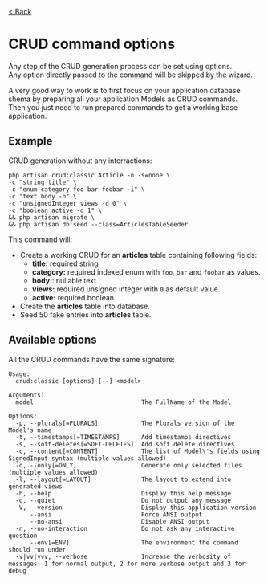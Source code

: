 [< Back](../README.md#table-of-content)

# CRUD command options

Any step of the CRUD generation process can be set using options.  
Any option directly passed to the command will be skipped by the wizard.

A very good way to work is to first focus on your application database shema by preparing all your application Models as CRUD commands.  
Then you just need to run prepared commands to get a working base application.

## Example

CRUD generation without any interractions:

```
php artisan crud:classic Article -n -s=none \
-c "string title" \
-c "enum category foo bar foobar -i" \
-c "text body -n" \
-c "unsignedInteger views -d 0" \
-c "boolean active -d 1" \
&& php artisan migrate \
&& php artisan db:seed --class=ArticlesTableSeeder 
```

This command will:

* Create a working CRUD for an **articles** table containing following fields:
    * **title:** required string
    * **category:** required indexed enum with `foo`, `bar` and `foobar` as values.
    * **body:**: nullable text
    * **views:** required unsigned integer with `0` as default value.
    * **active:** required boolean
* Create the **articles** table into database.
* Seed 50 fake entries into **articles** table.

## Available options

All the CRUD commands have the same signature:

```
Usage:
  crud:classic [options] [--] <model>

Arguments:
  model                              The FullName of the Model

Options:
  -p, --plurals[=PLURALS]            The Plurals version of the Model's name
  -t, --timestamps[=TIMESTAMPS]      Add timestamps directives
  -s, --soft-deletes[=SOFT-DELETES]  Add soft delete directives
  -c, --content[=CONTENT]            The list of Model\'s fields using SignedInput syntax (multiple values allowed)
  -o, --only[=ONLY]                  Generate only selected files (multiple values allowed)
  -l, --layout[=LAYOUT]              The layout to extend into generated views
  -h, --help                         Display this help message
  -q, --quiet                        Do not output any message
  -V, --version                      Display this application version
      --ansi                         Force ANSI output
      --no-ansi                      Disable ANSI output
  -n, --no-interaction               Do not ask any interactive question
      --env[=ENV]                    The environment the command should run under
  -v|vv|vvv, --verbose               Increase the verbosity of messages: 1 for normal output, 2 for more verbose output and 3 for debug
```
